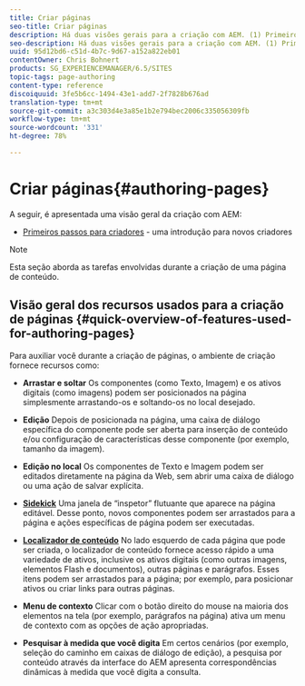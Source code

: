 ```yaml
---
title: Criar páginas
seo-title: Criar páginas
description: Há duas visões gerais para a criação com AEM. (1) Primeiros passos para autores - uma introdução para novos autores e (2) Guia rápido para a criação de páginas - um guia rápido (de alto nível) para as ações principais.
seo-description: Há duas visões gerais para a criação com AEM. (1) Primeiros passos para autores - uma introdução para novos autores e (2) Guia rápido para a criação de páginas - um guia rápido (de alto nível) para as ações principais.
uuid: 95d12bd6-c51d-4b7c-9d67-a152a822eb01
contentOwner: Chris Bohnert
products: SG_EXPERIENCEMANAGER/6.5/SITES
topic-tags: page-authoring
content-type: reference
discoiquuid: 3fe5b6cc-1494-43e1-add7-2f7828b676ad
translation-type: tm+mt
source-git-commit: a3c303d4e3a85e1b2e794bec2006c335056309fb
workflow-type: tm+mt
source-wordcount: '331'
ht-degree: 78%

---
```



# Criar páginas{#authoring-pages}

A seguir, é apresentada uma visão geral da criação com AEM:

* [Primeiros passos para criadores](/help/sites-classic-ui-authoring/classic-page-author-first-steps.md) - uma introdução para novos criadores

>[!NOTE]
>
>Esta seção aborda as tarefas envolvidas durante a criação de uma página de conteúdo. <!-- There are many additional features closely related to page authoring, these are covered under [Site and Page Features](/sites-classic-ui-authoring/classic-feature.md). -->

## Visão geral dos recursos usados para a criação de páginas {#quick-overview-of-features-used-for-authoring-pages}

Para auxiliar você durante a criação de páginas, o ambiente de criação fornece recursos como:

* **Arrastar e soltar** Os componentes (como Texto, Imagem) e os ativos digitais (como imagens) podem ser posicionados na página simplesmente arrastando-os e soltando-os no local desejado.

* **Edição** Depois de posicionada na página, uma caixa de diálogo específica do componente pode ser aberta para inserção de conteúdo e/ou configuração de características desse componente (por exemplo, tamanho da imagem).

* **Edição no local** Os componentes de Texto e Imagem podem ser editados diretamente na página da Web, sem abrir uma caixa de diálogo ou uma ação de salvar explícita.

* **[Sidekick](/help/sites-classic-ui-authoring/classic-page-author-env-tools.md#sidekickclassicui)** Uma janela de “inspetor” flutuante que aparece na página editável. Desse ponto, novos componentes podem ser arrastados para a página e ações específicas de página podem ser executadas.

* **[Localizador de conteúdo](/help/sites-classic-ui-authoring/classic-page-author-env-tools.md#thecontentfinderclassicui)** No lado esquerdo de cada página que pode ser criada, o localizador de conteúdo fornece acesso rápido a uma variedade de ativos, inclusive os ativos digitais (como outras imagens, elementos Flash e documentos), outras páginas e parágrafos. Esses itens podem ser arrastados para a página; por exemplo, para posicionar ativos ou criar links para outras páginas.

* **Menu de contexto** Clicar com o botão direito do mouse na maioria dos elementos na tela (por exemplo, parágrafos na página) ativa um menu de contexto com as opções de ação apropriadas.

* **Pesquisar à medida que você digita** Em certos cenários (por exemplo, seleção do caminho em caixas de diálogo de edição), a pesquisa por conteúdo através da interface do AEM apresenta correspondências dinâmicas à medida que você digita a consulta.

